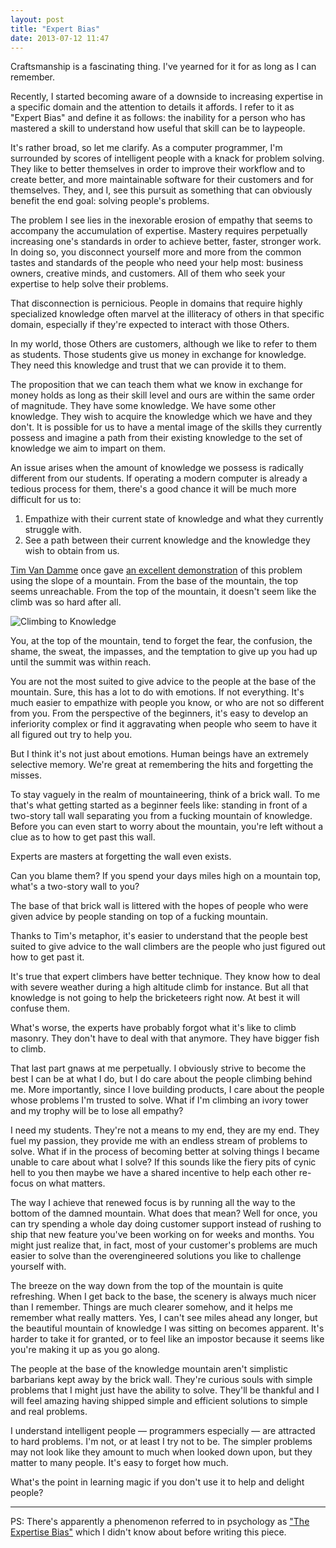 ```yaml
---
layout: post
title: "Expert Bias"
date: 2013-07-12 11:47
---
```

Craftsmanship is a fascinating thing. I've yearned for it for as long as I can remember. 

Recently, I started becoming aware of a downside to increasing expertise in a specific domain and the attention to details it affords. I refer to it as "Expert Bias" and define it as follows: the inability for a person who has mastered a skill to understand how useful that skill can be to laypeople. 

It's rather broad, so let me clarify. As a computer programmer, I'm surrounded by scores of intelligent people with a knack for problem solving. They like to better themselves in order to improve their workflow and to create better, and more maintainable software for their customers and for themselves. They, and I, see this pursuit as something that can obviously benefit the end goal: solving people's problems. 

The problem I see lies in the inexorable erosion of empathy that seems to accompany the accumulation of expertise. Mastery requires perpetually increasing one's standards in order to achieve better, faster, stronger work. In doing so, you disconnect yourself more and more from the common tastes and standards of the people who need your help most: business owners, creative minds, and customers. All of them who seek your expertise to help solve their problems. 

That disconnection is pernicious. People in domains that require highly specialized knowledge often marvel at the illiteracy of others in that specific domain, especially if they're expected to interact with those Others. 

In my world, those Others are customers, although we like to refer to them as students. Those students give us money in exchange for knowledge. They need this knowledge and trust that we can provide it to them. 

The proposition that we can teach them what we know in exchange for money holds as long as their skill level and ours are within the same order of magnitude. They have some knowledge. We have some other knowledge. They wish to acquire the knowledge which we have and they don't. It is possible for us to have a mental image of the skills they currently possess and imagine a path from their existing knowledge to the set of knowledge we aim to impart on them. 

An issue arises when the amount of knowledge we possess is radically different from our students. If operating a modern computer is already a tedious process for them, there's a good chance it will be much more difficult for us to:

1. Empathize with their current state of knowledge and what they currently struggle with.
2. See a path between their current knowledge and the knowledge they wish to obtain from us. 

[Tim Van Damme](http://maxvoltar.com/) once gave [an excellent demonstration](https://speakerdeck.com/maxvoltar/web-designers-unite) of this problem using the slope of a mountain. From the base of the mountain, the top seems unreachable. From the top of the mountain, it doesn't seem like the climb was so hard after all. 

![Climbing to Knowledge](http://f.cl.ly/items/2M2U1E3s2s000E2T3F3t/Screen%20Shot%202013-07-08%20at%206.26.11%20PM.png)

You, at the top of the mountain, tend to forget the fear, the confusion, the shame, the sweat, the impasses, and the temptation to give up you had up until the summit was within reach. 

You are not the most suited to give advice to the people at the base of the mountain. Sure, this has a lot to do with emotions. If not everything. It's much easier to empathize with people you know, or who are not so different from you. From the perspective of the beginners, it's easy to develop an inferiority complex or find it aggravating when people who seem to have it all figured out try to help you. 

But I think it's not just about emotions. Human beings have an extremely selective memory. We're great at remembering the hits and forgetting the misses. 

To stay vaguely in the realm of mountaineering, think of a brick wall. To me that's what getting started as a beginner feels like: standing in front of a two-story tall wall separating you from a fucking mountain of knowledge. Before you can even start to worry about the mountain, you're left without a clue as to how to get past this wall. 

Experts are masters at forgetting the wall even exists. 

Can you blame them? If you spend your days miles high on a mountain top, what's a two-story wall to you? 

The base of that brick wall is littered with the hopes of people who were given advice by people standing on top of a fucking mountain. 

Thanks to Tim's metaphor, it's easier to understand that the people best suited to give advice to the wall climbers are the people who just figured out how to get past it. 

It's true that expert climbers have better technique. They know how to deal with severe weather during a high altitude climb for instance. But all that knowledge is not going to help the bricketeers right now. At best it will confuse them. 

What's worse, the experts have probably forgot what it's like to climb masonry. They don't have to deal with that anymore. They have bigger fish to climb. 

That last part gnaws at me perpetually. I obviously strive to become the best I can be at what I do, but I do care about the people climbing behind me. More importantly, since I love building products, I care about the people whose problems I'm trusted to solve. What if I'm climbing an ivory tower and my trophy will be to lose all empathy?

I need my students. They're not a means to my end, they are my end. They fuel my passion, they provide me with an endless stream of problems to solve. What if in the process of becoming better at solving things I became unable to care about what I solve? If this sounds like the fiery pits of cynic hell to you then maybe we have a shared incentive to help each other re-focus on what matters. 

The way I achieve that renewed focus is by running all the way to the bottom of the damned mountain. What does that mean? Well for once, you can try spending a whole day doing customer support instead of rushing to ship that new feature you've been working on for weeks and months. You might just realize that, in fact, most of your customer's problems are much easier to solve than the overengineered solutions you like to challenge yourself with. 

The breeze on the way down from the top of the mountain is quite refreshing. When I get back to the base, the scenery is always much nicer than I remember. Things are much clearer somehow, and it helps me remember what really matters. Yes, I can't see miles ahead any longer, but the beautiful mountain of knowledge I was sitting on becomes apparent. It's harder to take it for granted, or to feel like an impostor because it seems like you're making it up as you go along. 

The people at the base of the knowledge mountain aren't simplistic barbarians kept away by the brick wall. They're curious souls with simple problems that I might just have the ability to solve. They'll be thankful and I will feel amazing having shipped simple and efficient solutions to simple and real problems.

I understand intelligent people — programmers especially — are attracted to hard problems. I'm not, or at least I try not to be. The simpler problems may not look like they amount to much when looked down upon, but they matter to many people. It's easy to forget how much. 

What's the point in learning magic if you don't use it to help and delight people?

---

PS: There's apparently a phenomenon referred to in psychology as ["The Expertise Bias"](http://www.psychologytoday.com/blog/everybody-is-stupid-except-you/201008/the-expertise-bias) which I didn't know about before writing this piece.